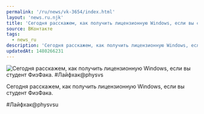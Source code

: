 ```yaml
---
permalink: '/ru/news/vk-3654/index.html'
layout: 'news.ru.njk'
title: 'Сегодня расскажем, как получить лицензионную Windows, если вы студент ФизФака. #Лайфхак@physvs'
source: ВКонтакте
tags:
  - news_ru
description: 'Сегодня расскажем, как получить лицензионную Windows, если вы студент ФизФака. #Лайфхак@physvs'
updatedAt: 1480266231
---
```

![Сегодня расскажем, как получить лицензионную Windows, если вы студент ФизФака. #Лайфхак@physvs](https://sun9-7.userapi.com/impf/c636330/v636330501/55ed5/eEklWCz9g_Q.jpg?size=1280x800&quality=96&sign=bb4e885c5a8db7de98d14d0e88410e36&c_uniq_tag=3aYIETxhcBLQ19PTeKnMTvtbokcBuacUHFNuivPv6v8&type=album)

Сегодня расскажем, как получить лицензионную Windows, если вы студент ФизФака.

#Лайфхак@physvsu
